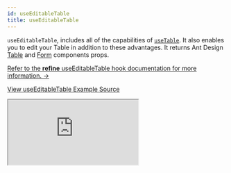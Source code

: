```yaml
---
id: useEditableTable
title: useEditableTable
---
```


`useEditableTable`, includes all of the capabilities of [`useTable`](/docs/ui-frameworks/antd/hooks/table/useTable/). It also enables you to edit your Table in addition to these advantages. It returns Ant Design [Table](https://ant.design/components/table/#API) and [Form](https://ant.design/components/form/#API) components props.

[Refer to the **refine** useEditableTable hook documentation for more information. →](/docs/ui-frameworks/antd/hooks/table/useEditableTable/)

[View useEditableTable Example Source](https://github.com/pankod/refine/tree/master/examples/table/antd/useEditableTable)

<iframe loading="lazy" src="https://stackblitz.com//github/pankod/refine/tree/master/examples/table/antd/useEditableTable?embed=1&view=preview&theme=dark&preset=node"
    style={{width: "100%", height:"80vh", border: "0px", borderRadius: "8px", overflow:"hidden"}}
    title="refine-use-editable-table-example"
></iframe>

